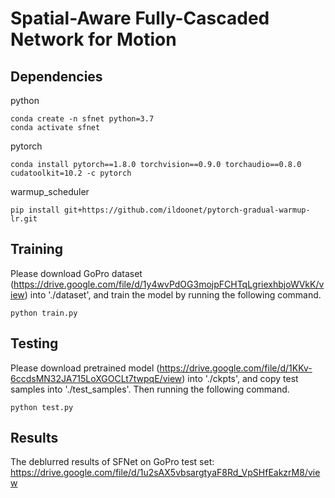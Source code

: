# Spatial-Aware Fully-Cascaded Network for Motion

## Dependencies
python
```
conda create -n sfnet python=3.7
conda activate sfnet
```
pytorch
```
conda install pytorch==1.8.0 torchvision==0.9.0 torchaudio==0.8.0 cudatoolkit=10.2 -c pytorch
```
warmup_scheduler
```
pip install git+https://github.com/ildoonet/pytorch-gradual-warmup-lr.git
```

## Training
Please download GoPro dataset (https://drive.google.com/file/d/1y4wvPdOG3mojpFCHTqLgriexhbjoWVkK/view) into './dataset', and train the model by running the following command.
```
python train.py
```

## Testing
Please download pretrained model (https://drive.google.com/file/d/1KKv-6ccdsMN32JA715LoXGOCLt7twpqE/view) into './ckpts', and copy test samples into './test_samples'. Then running the following command.
```
python test.py
```

## Results
The deblurred results of SFNet on GoPro test set: https://drive.google.com/file/d/1u2sAX5vbsargtyaF8Rd_VpSHfEakzrM8/view

